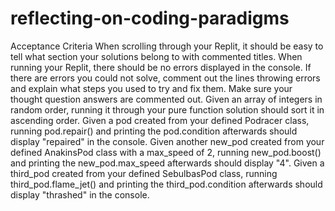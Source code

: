 # reflecting-on-coding-paradigms
Acceptance Criteria
When scrolling through your Replit, it should be easy to tell what section your solutions belong to with commented titles.
When running your Replit, there should be no errors displayed in the console.
If there are errors you could not solve, comment out the lines throwing errors and explain what steps you used to try and fix them.
Make sure your thought question answers are commented out.
Given an array of integers in random order, running it through your pure function solution should sort it in ascending order.
Given a pod created from your defined Podracer class, running pod.repair() and printing the pod.condition afterwards should display "repaired" in the console.
Given another new_pod created from your defined AnakinsPod class with a max_speed of 2, running new_pod.boost() and printing the new_pod.max_speed afterwards should display "4".
Given a third_pod created from your defined SebulbasPod class, running third_pod.flame_jet() and printing the third_pod.condition afterwards should display "thrashed" in the console.
